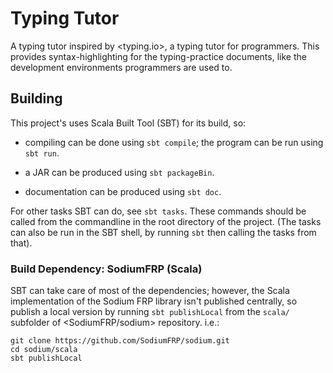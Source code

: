 # Typing Tutor

A typing tutor inspired by <typing.io>, a typing tutor for programmers.
This provides syntax-highlighting for the typing-practice documents, like the
development environments programmers are used to.

## Building

This project's uses Scala Built Tool (SBT) for its build, so:

* compiling can be done using `sbt compile`; the program can be run using
  `sbt run`.

* a JAR can be produced using `sbt packageBin`.

* documentation can be produced using `sbt doc`.

For other tasks SBT can do, see `sbt tasks`. These commands should be called
from the commandline in the root directory of the project. (The tasks can also
be run in the SBT shell, by running `sbt` then calling the tasks from that).

### Build Dependency: SodiumFRP (Scala)

SBT can take care of most of the dependencies; however, the Scala
implementation of the Sodium FRP library isn't published centrally,
so publish a local version by running `sbt publishLocal`
from the `scala/` subfolder of <SodiumFRP/sodium>
repository. i.e.:

```
git clone https://github.com/SodiumFRP/sodium.git
cd sodium/scala
sbt publishLocal
```

